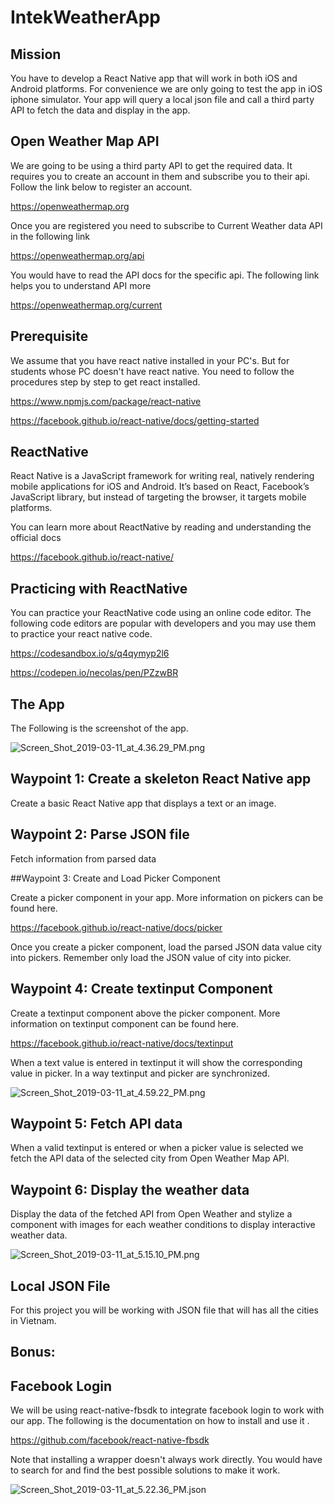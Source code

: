 # IntekWeatherApp


## Mission

You have to develop a React Native app that will work in both iOS and Android platforms. For convenience we are only going to test the app in iOS iphone simulator. Your app will query a local json file and call a third party API to fetch the data and display in the app.


## Open Weather Map API

We are going to be using a third party API to get the required data. It requires you to create an account in them and subscribe you to their api. Follow the link below to register an account.

https://openweathermap.org

Once you are registered you need to subscribe to Current Weather data API in the following link

https://openweathermap.org/api

You would have to read the API docs for the specific api. The following link helps you to understand API more

https://openweathermap.org/current


## Prerequisite

We assume that you have react native installed in your PC's. But for students whose PC doesn't have react native. You need to follow the procedures step by step to get react installed.

https://www.npmjs.com/package/react-native

https://facebook.github.io/react-native/docs/getting-started


## ReactNative

React Native is a JavaScript framework for writing real, natively rendering mobile applications for iOS and Android. It’s based on React, Facebook’s JavaScript library, but instead of targeting the browser, it targets mobile platforms. 

You can learn more about ReactNative by reading and understanding the official docs

https://facebook.github.io/react-native/


## Practicing with ReactNative

You can practice your ReactNative code using an online code editor. The following code editors are popular with developers and you may use them to practice your react native code.

https://codesandbox.io/s/q4qymyp2l6

https://codepen.io/necolas/pen/PZzwBR


## The App

The Following is the screenshot of the app.

![Screen_Shot_2019-03-11_at_4.36.29_PM.png]()


## Waypoint 1: Create a skeleton React Native app

Create a basic React Native app that displays a text or an image.


## Waypoint 2: Parse JSON file

Fetch information from parsed data


##Waypoint 3: Create and Load Picker Component

Create a picker component in your app. More information on pickers can be found here.

https://facebook.github.io/react-native/docs/picker

Once you create a picker component, load the parsed JSON data value city into pickers. Remember only load the JSON value of city into picker.


## Waypoint 4: Create textinput Component

Create a textinput component above the picker component. More information on textinput component can be found here.

https://facebook.github.io/react-native/docs/textinput

When a text value is entered in textinput it will show the corresponding value in picker. In a way textinput and picker are synchronized.

![Screen_Shot_2019-03-11_at_4.59.22_PM.png]()


## Waypoint 5: Fetch API data

When a valid textinput is entered or when a picker value is selected we fetch the API data of the selected city from Open Weather Map API.


## Waypoint 6: Display the weather data

Display the data of the fetched API from Open Weather and stylize a component with images for each weather conditions to display interactive weather data.

![Screen_Shot_2019-03-11_at_5.15.10_PM.png]()


## Local JSON File

For this project you will be working with JSON file that will has all the cities in Vietnam.


## Bonus:

## Facebook Login

We will be using react-native-fbsdk to integrate facebook login to work with our app. The following is the documentation on how to install and use it .

https://github.com/facebook/react-native-fbsdk

Note that installing a wrapper doesn't always work directly. You would have to search for and find the best possible solutions to make it work.

![Screen_Shot_2019-03-11_at_5.22.36_PM.json]()
